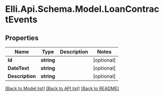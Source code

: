 # Elli.Api.Schema.Model.LoanContractEvents
## Properties

Name | Type | Description | Notes
------------ | ------------- | ------------- | -------------
**Id** | **string** |  | [optional] 
**DateText** | **string** |  | [optional] 
**Description** | **string** |  | [optional] 

[[Back to Model list]](../README.md#documentation-for-models) [[Back to API list]](../README.md#documentation-for-api-endpoints) [[Back to README]](../README.md)

